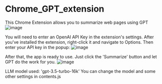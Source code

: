 # Chrome_GPT_extension
This Chrome Extension allows you to summarize web pages using GPT
![image](https://github.com/thinkingkoala/Chrome_GPT_extension/assets/139218006/1767f247-c2e3-45b9-87fc-326c793280af)

You will need to enter an OpenAI API Key in the extension's settings.
After you've installed the extension, right-click it and navigate to Options. Then enter your API key in the popup:
![image](https://github.com/thinkingkoala/Chrome_GPT_extension/assets/139218006/72e38c07-3ee3-41b2-8d41-39291d2c0d11)

After that, the app is ready to use. Just click the 'Summarize' button and let GPT do the work for you.
![image](https://github.com/thinkingkoala/Chrome_GPT_extension/assets/139218006/1d87ff7b-fb51-4775-9f77-a435826aff83)

LLM model used: 'gpt-3.5-turbo-16k'
You can change the model and some other settings in contents.js
